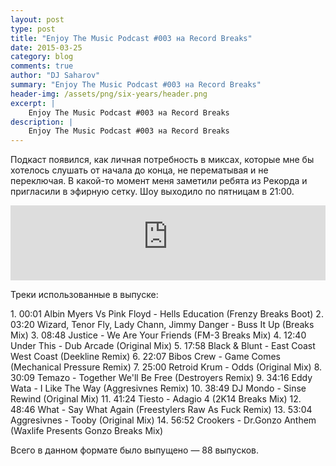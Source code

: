 ```yaml
---
layout: post
type: post
title: "Enjoy The Music Podcast #003 на Record Breaks"
date: 2015-03-25
category: blog
comments: true
author: "DJ Saharov"
summary: "Enjoy The Music Podcast #003 на Record Breaks"
header-img: /assets/png/six-years/header.png
excerpt: |
    Enjoy The Music Podcast #003 на Record Breaks
description: |
    Enjoy The Music Podcast #003 на Record Breaks
---
```


<p>
<span class="firstcharacter">П</span>одкаст появился, как личная потребность в миксах, которые мне бы хотелось слушать от начала до конца, не перематывая и не переключая. В какой-то момент меня заметили ребята из Рекорда и пригласили в эфирную сетку. Шоу выходило по пятницам в 21:00.
</p>

<iframe width="100%" height="120" src="https://player-widget.mixcloud.com/widget/iframe/?hide_cover=1&feed=%2Fdjsaharovofficial%2Fdj-saharov-enjoy-the-music-podcast-003%2F" frameborder="0" allow="encrypted-media; fullscreen; autoplay; idle-detection; speaker-selection; web-share;" ></iframe>

<p>Треки использованные в выпуске:</p>
1. 00:01 Albin Myers Vs Pink Floyd - Hells Education (Frenzy Breaks Boot)
2. 03:20 Wizard, Tenor Fly, Lady Chann, Jimmy Danger - Buss It Up (Breaks Mix)
3. 08:48 Justice - We Are Your Friends (FM-3 Breaks Mix)
4. 12:40 Under This - Dub Arcade (Original Mix)
5. 17:58 Black & Blunt - East Coast West Coast (Deekline Remix)
6. 22:07 Bibos Crew - Game Comes (Mechanical Pressure Remix)
7. 25:00 Retroid Krum - Odds (Original Mix)
8. 30:09 Temazo - Together We'll Be Free (Destroyers Remix)
9. 34:16 Eddy Wata - I Like The Way (Aggresivnes Remix)
10. 38:49 DJ Mondo - Sinse Rewind (Original Mix)
11. 41:24 Tiesto - Adagio 4 (2K14 Breaks Mix)
12. 48:46 What - Say What Again (Freestylers Raw As Fuck Remix)
13. 53:04 Aggresivnes - Tooby (Original Mix)
14. 56:52 Crookers - Dr.Gonzo Anthem (Waxlife Presents Gonzo Breaks Mix)

<p>Всего в данном формате было выпущено &mdash; 88 выпусков.</p>